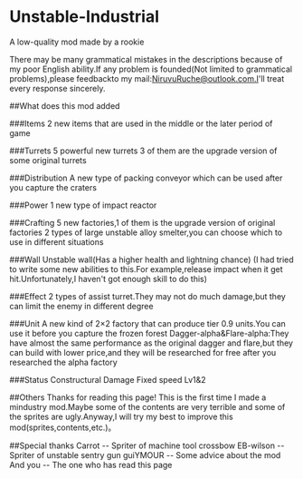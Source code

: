 # Unstable-Industrial
A low-quality mod made by a rookie

There may be many grammatical mistakes in the descriptions because of my poor English ability.If any problem is founded(Not limited to grammatical problems),please feedbackto my mail:NiruvuRuche@outlook.com.I'll treat every response sincerely.

##What does this mod added

###Items
2 new items that are used in the middle or the later period of game

###Turrets
5 powerful new turrets 3 of them are the upgrade version of some original turrets

###Distribution
A new type of packing conveyor which can be used after you capture the craters

###Power 
1 new type of impact reactor

###Crafting
5 new factories,1 of them is the upgrade version of original factories 2 types of large unstable alloy smelter,you can choose which to use in different situations

###Wall 
Unstable wall(Has a higher health and lightning chance) (I had tried to write some new abilities to this.For example,release impact when it get hit.Unfortunately,I haven't got enough skill to do this)

###Effect 
2 types of assist turret.They may not do much damage,but they can limit the enemy in different degree

###Unit 
A new kind of 2×2 factory that can produce tier 0.9 units.You can use it before you capture the frozen forest 
Dagger-alpha&Flare-alpha:They have almost the same performance as the original dagger and flare,but they can build with lower price,and they will be researched for free after you researched the alpha factory

###Status
Constructural Damage
Fixed speed Lv1&2

##Others
Thanks for reading this page! This is the first time I made a mindustry mod.Maybe some of the contents are very terrible and some of the sprites are ugly.Anyway,I will try my best to improve this mod(sprites,contents,etc.)。

##Special thanks
Carrot -- Spriter of machine tool crossbow
EB-wilson -- Spriter of unstable sentry gun
guiYMOUR -- Some advice about the mod 
And you -- The one who has read this page
